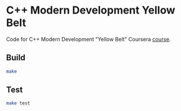# C++ Modern Development Yellow Belt

Code for C++ Modern Development "Yellow Belt" Coursera [course](https://www.coursera.org/learn/c-plus-plus-yellow).

## Build

```bash
make
```

## Test

```bash
make test
```

